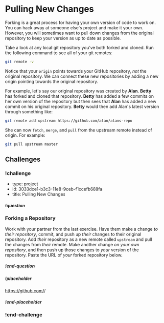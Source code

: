 # Pulling New Changes

Forking is a great process for having your own version of code to work on. You can hack away at someone else's project and make it your own. However, you will sometimes want to pull down changes from the original repository to keep your version as up to date as possible.

Take a look at any local git repository you've both forked and cloned. Run the following command to see all of your git remotes:

```bash
git remote -v
```

Notice that your `origin` points towards your GitHub repository, _not_ the original repository. We can connect these new repositories by adding a new origin pointing towards the original repository.

For example, let's say our original repository was created by **Alan**. **Betty** has forked and cloned that repository. **Betty** has added a few commits on her own version of the repository but then sees that **Alan** has added a new commit on his original repository. **Betty** would then add Alan's latest version through something like:

```bash
git remote add upstream https://github.com/alan/alans-repo
```

She can now `fetch`, `merge`, and `pull` from the upstream remote instead of origin. For example:

```bash
git pull upstream master
```

## Challenges

<!-- Question -->

### !challenge

* type: project
* id: 3033dce1-b3c3-11e8-9ceb-f1ccefb688fa
* title: Pulling New Changes

##### !question

### Forking a Repository

Work with your partner from the last exercise. Have them make a change _to their repository_, commit, and push up _their_ changes to their original repository. Add _their_ repository as a new remote called `upstream` and pull the changes from _their_ remote. Make another change _on your own repository_, and then push up those changes to _your_ version of the repository. Paste the URL of _your_ forked repository below.

##### !end-question

##### !placeholder

https://github.com/<username>/<repository-name>

##### !end-placeholder

### !end-challenge
